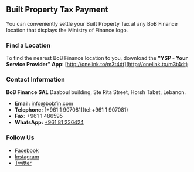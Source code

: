## Built Property Tax Payment

You can conveniently settle your Built Property Tax at any BoB Finance location that displays the Ministry of Finance logo.

### Find a Location

To find the nearest BoB Finance location to you, download the **"YSP - Your Service Provider" App**:
[http://onelink.to/m3t4dt](http://onelink.to/m3t4dt)

### Contact Information

**BoB Finance SAL**
Daaboul building, Ste Rita Street, Horsh Tabet, Lebanon.

*   **Email:** [info@bobfin.com](mailto:info@bobfin.com)
*   **Telephone:** [+961 1 907081](tel:+961 1 907081)
*   **Fax:** +961 1 486595
*   **WhatsApp:** [+961 81 236424](https://api.whatsapp.com/send?phone=96181236424)

### Follow Us

*   [Facebook](https://www.facebook.com/BobFinanceSal)
*   [Instagram](https://www.instagram.com/BoB_Finance)
*   [Twitter](https://twitter.com/BoBFinance2)